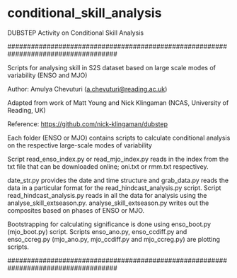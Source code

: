 # conditional_skill_analysis
DUBSTEP Activity on Conditional Skill Analysis

####################################################################################

Scripts for analysing skill in S2S dataset based on large scale modes of variability (ENSO and MJO) 

Author: Amulya Chevuturi (a.chevuturi@reading.ac.uk)

Adapted from work of Matt Young and Nick Klingaman (NCAS, University of Reading, UK)

Reference: https://github.com/nick-klingaman/dubstep

Each folder (ENSO or MJO) contains scripts to calculate conditional analysis on the respective large-scale modes of variability

Script read_enso_index.py or read_mjo_index.py reads in the index from the txt file that can be downloaded online; oni.txt or rmm.txt respectivey.

date_str.py provides the date and time structure and grab_data.py reads the data in a particular format for the read_hindcast_analysis.py script. Script read_hindcast_analysis.py reads in all the data for analysis using the analyse_skill_extseason.py. analyse_skill_extseason.py writes out the composites based on phases of ENSO or MJO. 

Bootstrapping for calculating significance is done using enso_boot.py (mjo_boot.py) script. Scripts enso_ano.py, enso_ccdiff.py and enso_ccreg.py (mjo_ano.py, mjo_ccdiff.py and mjo_ccreg.py) are plotting scripts. 

####################################################################################

